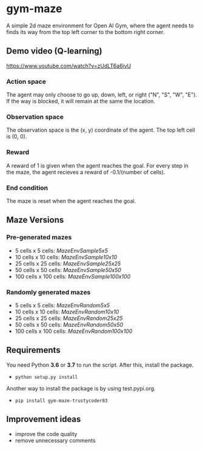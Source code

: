 # gym-maze

A simple 2d maze environment for Open AI Gym, where the agent needs to finds its way from the top left corner to the bottom right corner.

## Demo video (Q-learning)
https://www.youtube.com/watch?v=zUdLT6a6ivU

### Action space
The agent may only choose to go up, down, left, or right ("N", "S", "W", "E"). If the way is blocked, it will remain at the same the location.

### Observation space
The observation space is the (x, y) coordinate of the agent. The top left cell is (0, 0).

### Reward
A reward of 1 is given when the agent reaches the goal. For every step in the maze, the agent recieves a reward of -0.1/(number of cells).

### End condition
The maze is reset when the agent reaches the goal. 

## Maze Versions

### Pre-generated mazes
* 5 cells x 5 cells: _MazeEnvSample5x5_
* 10 cells x 10 cells: _MazeEnvSample10x10_
* 25 cells x 25 cells: _MazeEnvSample25x25_
* 50 cells x 50 cells: _MazeEnvSample50x50_
* 100 cells x 100 cells: _MazeEnvSample100x100_

### Randomly generated mazes
* 5 cells x 5 cells: _MazeEnvRandom5x5_
* 10 cells x 10 cells: _MazeEnvRandom10x10_
* 25 cells x 25 cells: _MazeEnvRandom25x25_
* 50 cells x 50 cells: _MazeEnvRandom50x50_
* 100 cells x 100 cells: _MazeEnvRandom100x100_

## Requirements
You need Python **3.6** or **3.7** to run the script. After this, install the package. 
- `python setup.py install`

Another way to install the package is by using test.pypi.org.
- `pip install gym-maze-trustycoder83`

## Improvement ideas
- improve the code quality
- remove unnecessary comments

